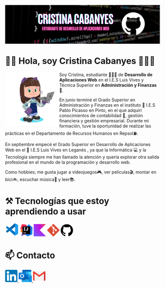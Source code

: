 <img src="./imgs/gh-header-canvasbanner.png" alt="Banner" borderRadius='1rem' boxShadow = '0 3px 10px rgba(0,0,0,0.3)' align="center">

<h1 align="left">👋🏻 Hola, soy Cristina Cabanyes 👩🏻‍💻 </h1>

<img src="./imgs/cristina2201-octocat-rotating.gif" width=35% align=left />

Soy Cristina, estudiante 👩🏻‍🎓 de **Desarrollo de Aplicaciones Web** en el I.E.S Luis Vives y Técnica Superior en **Administración y Finanzas** 💼.

En junio terminé el Grado Superior en Administración y Finanzas en el instituto 🏫 I.E.S Pablo Picasso en Pinto, en el que adquirí conocimientos de contabilidad 🧮, gestión financiera y gestión empresarial.
Durante mi formación, tuve la oportunidad de realizar las prácticas en el Departamento de Recursos Humanos en Repsol⛽. 

En septiembre empecé el Grado Superior en Desarrollo de Aplicaciones Web en el 🏫 I.E.S Luis Vives en Leganés , ya que la Informática 💻 y la Tecnología siempre me han llamado la atención y quería explorar otra salida profesional en el mundo de la programación y desarrollo web.

Como hobbies; me gusta jugar a videojuegos🎮, ver películas🎬, montar en bici🚲, escuchar música🎵 y leer📚.
<h1 align="left">⚒️ Tecnologías que estoy aprendiendo a usar </h1>
<p align="left">
<img loading="lazy" src="imgs/visualstudiocode.png" height="45">
<img loading="lazy" src="imgs/intelliJ.png" height="40">
<img loading="lazy" src="imgs/kotlin.png" height="40">
<img loading="lazy" src="imgs/git.png" height="40">
<img loading="lazy" src="imgs/github.png" height="40">

<h1 align="left">📫 Contacto </h1>
<p align="left">
<a href="https://www.linkedin.com/in/cristina-cabanyes-mu%C3%B1oz/" target="_blank">
  <img loading="lazy" src="imgs/linkedin.png" 
  height="40">
</a>
<a href="mailto:cristina.cabanyes@alumno.iesluisvives.org">
  <img loading="lazy" src="imgs/outlook.png" height="40">
</a>
<a href="mailto:cristinamadrid2017@gmail.com">  
  <img loading="lazy" src="imgs/gmail.png" height="40">
</a>
